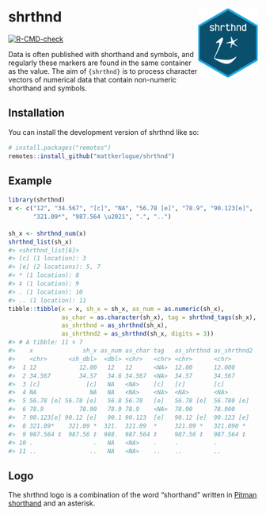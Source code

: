 
<!-- README.md is generated from README.Rmd. Please edit that file -->

# shrthnd <img src="man/figures/shrthnd_hex.png" align="right" alt="tidyods package logo" width="120" />

<!-- badges: start -->

[![R-CMD-check](https://github.com/mattkerlogue/shrthnd/actions/workflows/R-CMD-check.yaml/badge.svg)](https://github.com/mattkerlogue/shrthnd/actions/workflows/R-CMD-check.yaml)
<!-- badges: end -->

Data is often published with shorthand and symbols, and regularly these
markers are found in the same container as the value. The aim of
`{shrthnd}` is to process character vectors of numerical data that
contain non-numeric shorthand and symbols.

## Installation

You can install the development version of shrthnd like so:

``` r
# install.packages("remotes")
remotes::install_github("mattkerlogue/shrthnd")
```

## Example

``` r
library(shrthnd)
x <- c("12", "34.567", "[c]", "NA", "56.78 [e]", "78.9", "90.123[e]", 
       "321.09*", "987.564 \u2021", ".", "..")

sh_x <- shrthnd_num(x)
shrthnd_list(sh_x)
#> <shrthnd_list[6]> 
#> [c] (1 location): 3 
#> [e] (2 locations): 5, 7 
#> * (1 location): 8 
#> ‡ (1 location): 9 
#> . (1 location): 10 
#> .. (1 location): 11
tibble::tibble(x = x, sh_x = sh_x, as_num = as.numeric(sh_x), 
               as_char = as.character(sh_x), tag = shrthnd_tags(sh_x), 
               as_shrthnd = as_shrthnd(sh_x), 
               as_shrthnd2 = as_shrthnd(sh_x, digits = 3))
#> # A tibble: 11 × 7
#>    x              sh_x as_num as_char tag   as_shrthnd as_shrthnd2
#>    <chr>      <sh_dbl>  <dbl> <chr>   <chr> <chr>      <chr>      
#>  1 12            12.00   12   12      <NA>  12.00      12.000     
#>  2 34.567        34.57   34.6 34.567  <NA>  34.57      34.567     
#>  3 [c]             [c]   NA   <NA>    [c]   [c]        [c]        
#>  4 NA               NA   NA   <NA>    <NA>  <NA>       <NA>       
#>  5 56.78 [e] 56.78 [e]   56.8 56.78   [e]   56.78 [e]  56.780 [e] 
#>  6 78.9          78.90   78.9 78.9    <NA>  78.90      78.900     
#>  7 90.123[e] 90.12 [e]   90.1 90.123  [e]   90.12 [e]  90.123 [e] 
#>  8 321.09*    321.09 *  321.  321.09  *     321.09 *   321.090 *  
#>  9 987.564 ‡  987.56 ‡  988.  987.564 ‡     987.56 ‡   987.564 ‡  
#> 10 .                 .   NA   <NA>    .     .          .          
#> 11 ..               ..   NA   <NA>    ..    ..         ..
```

## Logo

The shrthnd logo is a combination of the word “shorthand” written in
[Pitman shorthand](https://en.wikipedia.org/wiki/Pitman_shorthand) and
an asterisk.
